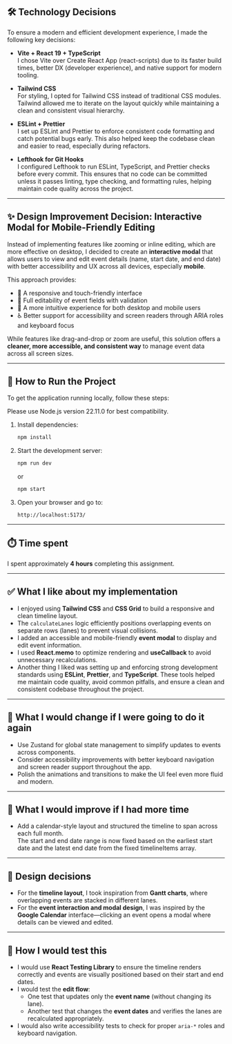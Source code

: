 ## 🛠️ Technology Decisions

To ensure a modern and efficient development experience, I made the following
key decisions:

- **Vite + React 19 + TypeScript**  
  I chose Vite over Create React App (react-scripts) due to its faster build
  times, better DX (developer experience), and native support for modern
  tooling.

- **Tailwind CSS**  
  For styling, I opted for Tailwind CSS instead of traditional CSS modules.
  Tailwind allowed me to iterate on the layout quickly while maintaining a clean
  and consistent visual hierarchy.

- **ESLint + Prettier**  
  I set up ESLint and Prettier to enforce consistent code formatting and catch
  potential bugs early. This also helped keep the codebase clean and easier to
  read, especially during refactors.

- **Lefthook for Git Hooks**  
  I configured Lefthook to run ESLint, TypeScript, and Prettier checks before
  every commit. This ensures that no code can be committed unless it passes
  linting, type checking, and formatting rules, helping maintain code quality
  across the project.

---

## ✨ Design Improvement Decision: Interactive Modal for Mobile-Friendly Editing

Instead of implementing features like zooming or inline editing, which are more
effective on desktop, I decided to create an **interactive modal** that allows
users to view and edit event details (name, start date, and end date) with
better accessibility and UX across all devices, especially **mobile**.

This approach provides:

- 📱 A responsive and touch-friendly interface
- 📝 Full editability of event fields with validation
- 🧠 A more intuitive experience for both desktop and mobile users
- ♿️ Better support for accessibility and screen readers through ARIA roles and
  keyboard focus

While features like drag-and-drop or zoom are useful, this solution offers a
**cleaner, more accessible, and consistent way** to manage event data across all
screen sizes.

---

## 🚀 How to Run the Project

To get the application running locally, follow these steps:

Please use Node.js version 22.11.0 for best compatibility.

1. Install dependencies:

   ```bash
   npm install
   ```

2. Start the development server:

   ```bash
   npm run dev
   ```

   or

   ```bash
   npm start
   ```

3. Open your browser and go to:

   ```
   http://localhost:5173/
   ```

---

## ⏱️ Time spent

I spent approximately **4 hours** completing this assignment.

---

## ✅ What I like about my implementation

- I enjoyed using **Tailwind CSS** and **CSS Grid** to build a responsive and
  clean timeline layout.
- The `calculateLanes` logic efficiently positions overlapping events on
  separate rows (lanes) to prevent visual collisions.
- I added an accessible and mobile-friendly **event modal** to display and edit
  event information.
- I used **React.memo** to optimize rendering and **useCallback** to avoid
  unnecessary recalculations.
- Another thing I liked was setting up and enforcing strong development
  standards using **ESLint**, **Prettier**, and **TypeScript**. These tools
  helped me maintain code quality, avoid common pitfalls, and ensure a clean and
  consistent codebase throughout the project.

---

## 🔁 What I would change if I were going to do it again

- Use Zustand for global state management to simplify updates to events across
  components.
- Consider accessibility improvements with better keyboard navigation and screen
  reader support throughout the app.
- Polish the animations and transitions to make the UI feel even more fluid and
  modern.

---

## 🔁 What I would improve if I had more time

- Add a calendar-style layout and structured the timeline to span across each
  full month.  
  The start and end date range is now fixed based on the earliest start date and
  the latest end date from the fixed timelineItems array.

---

## 🎨 Design decisions

- For the **timeline layout**, I took inspiration from **Gantt charts**, where
  overlapping events are stacked in different lanes.
- For the **event interaction and modal design**, I was inspired by the **Google
  Calendar** interface—clicking an event opens a modal where details can be
  viewed and edited.

---

## 🧪 How I would test this

- I would use **React Testing Library** to ensure the timeline renders correctly
  and events are visually positioned based on their start and end dates.
- I would test the **edit flow**:
  - One test that updates only the **event name** (without changing its lane).
  - Another test that changes the **event dates** and verifies the lanes are
    recalculated appropriately.
- I would also write accessibility tests to check for proper `aria-*` roles and
  keyboard navigation.
